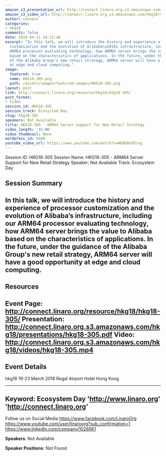 ```yaml
---
amazon_s3_presentation_url: http://connect.linaro.org.s3.amazonaws.com/hkg18/presentations/hkg18-305.pdf
amazon_s3_video_url: http://connect.linaro.org.s3.amazonaws.com/hkg18/videos/hkg18-305.mp4
author: connect
categories:
- hkg18
comments: false
date: 2018-04-11 14:12:48
excerpt: "In this talk, we will introduce the history and experience of processor
  customization and the evolution of Alibaba\u2019s infrastructure, including our
  ARM64 processor evaluating technology, how ARM64 server brings the value to Alibaba
  based on the characteristics of applications. In the future, under the guidance
  of the Alibaba Group's new retail strategy, ARM64 server will have a good opportunity
  at edge and cloud computing."
image:
  featured: true
  name: HKG18-305.png
  path: /assets/images/featured-images/HKG18-305.png
layout: post
link: http://connect.linaro.org/resource/hkg18/hkg18-305/
post_format:
- Video
session_id: HKG18-305
session_track: Ecosystem Day
slug: hkg18-305
speakers: Not Available
title: HKG18-305 - ARM64 Server Support for New Retail Strategy
video_length: '31:06'
video_thumbnail: None
wordpress_id: 9168
youtube_video_url: https://www.youtube.com/watch?v=WQ9UNn5Orxg
---
```


Session ID: HKG18-305
Session Name: HKG18-305 - ARM64 Server Support for New Retail Strategy
Speaker: Not Available
Track: Ecosystem Day


## Session Summary
In this talk, we will introduce the history and experience of processor customization and the evolution of Alibaba’s infrastructure, including our ARM64 processor evaluating technology, how ARM64 server brings the value to Alibaba based on the characteristics of applications. In the future, under the guidance of the Alibaba Group's new retail strategy, ARM64 server will have a good opportunity at edge and cloud computing.
---------------------------------------------------
## Resources
Event Page: http://connect.linaro.org/resource/hkg18/hkg18-305/
Presentation: http://connect.linaro.org.s3.amazonaws.com/hkg18/presentations/hkg18-305.pdf
Video: http://connect.linaro.org.s3.amazonaws.com/hkg18/videos/hkg18-305.mp4
 ---------------------------------------------------
## Event Details
hkg18
19-23 March 2018 
Regal Airport Hotel Hong Kong

---------------------------------------------------
Keyword: Ecosystem Day
'http://www.linaro.org'
'http://connect.linaro.org'
---------------------------------------------------
Follow us on Social Media
https://www.facebook.com/LinaroOrg
https://www.youtube.com/user/linaroorg?sub_confirmation=1
https://www.linkedin.com/company/1026961

**Speakers**: Not Available

**Speaker Positions**: Not Found